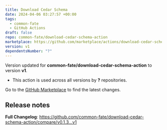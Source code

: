 ```yaml
---
title: Download Cedar Schema
date: 2024-04-06 03:27:57 +00:00
tags:
  - common-fate
  - GitHub Actions
draft: false
repo: common-fate/download-cedar-schema-action
marketplace: https://github.com/marketplace/actions/download-cedar-schema
version: v1
dependentsNumber: "?"
---
```



Version updated for **common-fate/download-cedar-schema-action** to version **v1**.
- This action is used across all versions by **?** repositories.

Go to the [GitHub Marketplace](https://github.com/marketplace/actions/download-cedar-schema) to find the latest changes.

## Release notes

**Full Changelog**: https://github.com/common-fate/download-cedar-schema-action/compare/v0.1.3...v1

